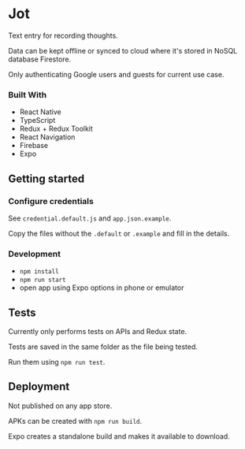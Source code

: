 # Jot

Text entry for recording thoughts.

Data can be kept offline or synced to cloud where it's stored in NoSQL database Firestore.

Only authenticating Google users and guests for current use case.

### Built With

- React Native
- TypeScript
- Redux + Redux Toolkit
- React Navigation
- Firebase
- Expo

## Getting started

### Configure credentials

See `credential.default.js` and `app.json.example`.

Copy the files without the `.default` or `.example` and fill in the details.

### Development

- `npm install`
- `npm run start`
- open app using Expo options in phone or emulator

## Tests

Currently only performs tests on APIs and Redux state.

Tests are saved in the same folder as the file being tested.

Run them using `npm run test`.

## Deployment

Not published on any app store.

APKs can be created with `npm run build`.

Expo creates a standalone build and makes it available to download.

